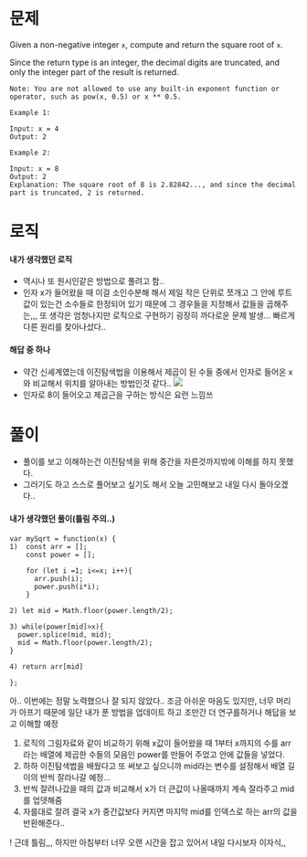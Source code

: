 # 문제

Given a non-negative integer `x`, compute and return the square root of `x`.

Since the return type is an integer, the decimal digits are truncated, and only the integer part of the result is returned.

```
Note: You are not allowed to use any built-in exponent function or operator, such as pow(x, 0.5) or x ** 0.5.
```

```
Example 1:

Input: x = 4
Output: 2

Example 2:

Input: x = 8
Output: 2
Explanation: The square root of 8 is 2.82842..., and since the decimal part is truncated, 2 is returned.
```

# 로직

#### 내가 생각했던 로직

- 역시나 또 원시인같은 방법으로 풀려고 함..
- 인자 x가 들어왔을 때 이걸 소인수분해 해서 제일 작은 단위로 쪼개고 그 안에 루트값이 있는건 소수들로 한정되어 있기 때문에 그 경우들을 지정해서 값들을 곱해주는,,, 또 생각은 엄청나지만 로직으로 구현하기 굉장히 까다로운 문제 발생... 빠르게 다른 원리를 찾아나섰다..

#### 해답 중 하나

- 약간 신셰계였는데 이진탐색법을 이용해서 제곱이 된 수들 중에서 인자로 들어온 x와 비교해서 위치를 알아내는 방법인것 같다..
  ![](https://images.velog.io/images/sgr2134/post/aef48e7d-3663-403f-bcf0-c18305690eea/image.png)
- 인자로 8이 들어오고 제곱근을 구하는 방식은 요런 느낌쓰

# 풀이

- 풀이를 보고 이해하는건 이진탐색을 위해 중간을 자른것까지밖에 이해를 하지 못했다.
- 그러기도 하고 스스로 풀어보고 싶기도 해서 오늘 고민해보고 내일 다시 돌아오겠다..

#### 내가 생각했던 풀이(틀림 주의..)

```
var mySqrt = function(x) {
1)  const arr = [];
    const power = [];

    for (let i =1; i<=x; i++){
      arr.push(i);
      power.push(i*i);
    }

2) let mid = Math.floor(power.length/2);

3) while(power[mid]>x){
  power.splice(mid, mid);
  mid = Math.floor(power.length/2);
}

4) return arr[mid]

};

```

아.. 이번에는 정말 노력했으나 잘 되지 않았다.. 조금 아쉬운 마음도 있지만, 너무 머리가 아프기 때문에 일단 내가 푼 방법을 업데이트 하고 조만간 더 연구를하거나 해답을 보고 이해할 예정

1. 로직의 그림자료와 같이 비교하기 위해 x값이 들어왔을 때 1부터 x까지의 수를 arr라는 배열에 제곱한 수들의 모음인 power를 만들어 주었고 안에 값들을 넣었다.
2. 하하 이진탐색법을 배웠다고 또 써보고 싶으니까 mid라는 변수를 설정해서 배열 길이의 반씩 잘라나갈 예정...
3. 반씩 잘려나갔을 때의 값과 비교해서 x가 더 큰값이 나올때까지 계속 잘라주고 mid를 업뎃해줌
4. 자를대로 잘려 결국 x가 중간값보다 커지면 마지막 mid를 인덱스로 하는 arr의 값을 반환해준다..

! 근데 틀림,,, 하지만 아침부터 너무 오랜 시간을 잡고 있어서 내일 다시보자 이자식,,
